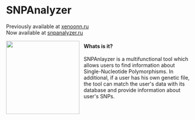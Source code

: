 # SNPAnalyzer
Previously available at [xenoonn.ru](https://xenoonn.ru) \
Now available at [snpanalyzer.ru](https://snpanalyzer.ru) 

<img src="https://github.com/user-attachments/assets/8e2c4cac-fe02-4b13-8ee8-420bb409172e" style="width:200px; float:left; margin-right:12px;">

#### Whats is it?
SNPAnlayzer is a multifunctional tool which allows users to find information about Single-Nucleotide Polymorphisms.
In additional, if a user has his own genetic file, the tool can match the user's data with its database and provide information about user's SNPs.
